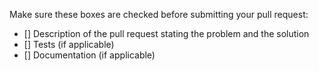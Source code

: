 Make sure these boxes are checked before submitting your pull request:

- [] Description of the pull request stating the problem and the solution
- [] Tests (if applicable)
- [] Documentation (if applicable)
